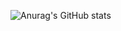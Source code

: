 ![Anurag's GitHub stats](https://github-readme-stats.vercel.app/api?username=morpheusdreams&show_icons=true&theme=radical)
